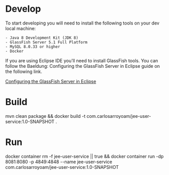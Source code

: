 # Develop
To start developing you will need to install the following tools on your dev local machine:
	
	- Java 8 Development Kit (JDK 8)
	- GlassFish Server 5.1 Full Platform
	- MySQL 8.0.33 or higher
	- Docker

If you are using Eclipse IDE you'll need to install GlassFish tools. You can follow the Baeldung: Configuring the GlassFish Server in Eclipse guide on
the following link.

[Configuring the GlassFish Server in Eclipse](https://www.baeldung.com/eclipse-glassfish-setup)

# Build
mvn clean package && docker build -t com.carlosarroyoam/jee-user-service:1.0-SNAPSHOT .

# Run
docker container rm -f jee-user-service || true &&
docker container run -dp 8081:8080 -p 4849:4848 --name jee-user-service com.carlosarroyoam/jee-user-service:1.0-SNAPSHOT
